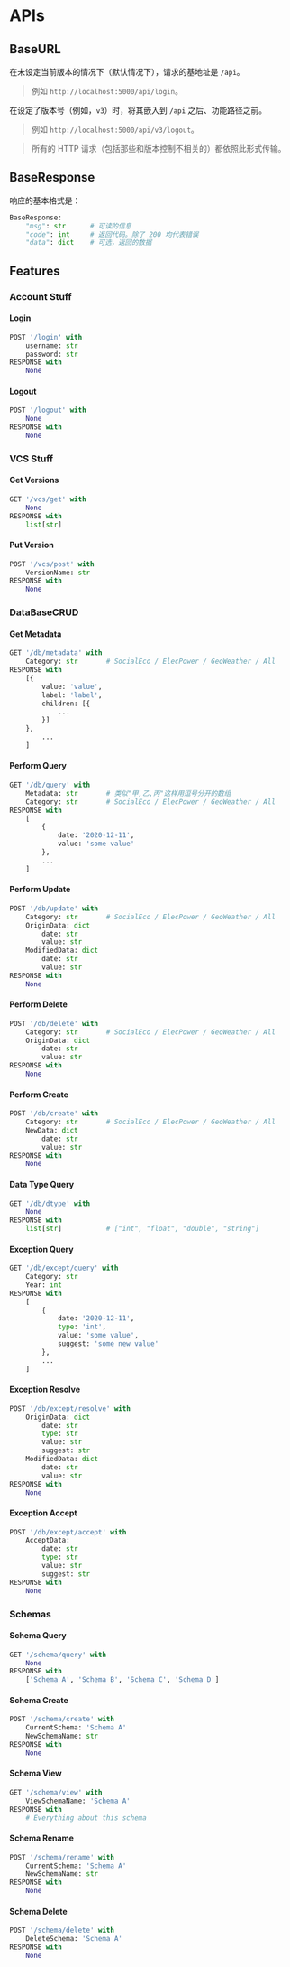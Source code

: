 # APIs

## BaseURL

在未设定当前版本的情况下（默认情况下），请求的基地址是 `/api`。

> 例如 `http://localhost:5000/api/login`。

在设定了版本号（例如，`v3`）时，将其嵌入到 `/api` 之后、功能路径之前。

> 例如 `http://localhost:5000/api/v3/logout`。

> 所有的 HTTP 请求（包括那些和版本控制不相关的）都依照此形式传输。

## BaseResponse

响应的基本格式是：

```python
BaseResponse:
    "msg": str 		# 可读的信息
    "code": int		# 返回代码。除了 200 均代表错误
    "data": dict	# 可选，返回的数据
```

## Features

### Account Stuff

#### Login

```python
POST '/login' with
    username: str
    password: str
RESPONSE with
	None
```

#### Logout

```python
POST '/logout' with
    None
RESPONSE with
	None
```

### VCS Stuff

#### Get Versions

```python
GET '/vcs/get' with
    None
RESPONSE with
	list[str]
```

#### Put Version

```python
POST '/vcs/post' with
    VersionName: str
RESPONSE with
	None
```

### DataBaseCRUD

#### Get Metadata

```python
GET '/db/metadata' with
	Category: str		# SocialEco / ElecPower / GeoWeather / All
RESPONSE with
	[{
        value: 'value',
        label: 'label',
        children: [{
            ...
        }]
    },
        ...
    ]
```

#### Perform Query

```python
GET '/db/query' with
	Metadata: str		# 类似"甲,乙,丙"这样用逗号分开的数组
    Category: str		# SocialEco / ElecPower / GeoWeather / All
RESPONSE with
	[
        {
            date: '2020-12-11',
        	value: 'some value'
        },
        ...
    ]
```

#### Perform Update

```python
POST '/db/update' with
	Category: str		# SocialEco / ElecPower / GeoWeather / All
	OriginData: dict
        date: str
        value: str
    ModifiedData: dict
        date: str
        value: str
RESPONSE with
	None
```

#### Perform Delete

```python
POST '/db/delete' with
	Category: str		# SocialEco / ElecPower / GeoWeather / All
	OriginData: dict
        date: str
        value: str
RESPONSE with
	None
```

#### Perform Create

```python
POST '/db/create' with
	Category: str		# SocialEco / ElecPower / GeoWeather / All
	NewData: dict
        date: str
        value: str
RESPONSE with
	None
```

#### Data Type Query

```python
GET '/db/dtype' with
	None
RESPONSE with
	list[str]			# ["int", "float", "double", "string"]
```

#### Exception Query

```python
GET '/db/except/query' with
	Category: str
    Year: int
RESPONSE with
	[
        {
            date: '2020-12-11',
            type: 'int',
        	value: 'some value',
            suggest: 'some new value'
        },
        ...
    ]
```

#### Exception Resolve

```python
POST '/db/except/resolve' with
	OriginData: dict
        date: str
        type: str
        value: str
        suggest: str
    ModifiedData: dict
        date: str
        value: str
RESPONSE with
	None
```

#### Exception Accept

```python
POST '/db/except/accept' with
	AcceptData:
        date: str
        type: str
        value: str
        suggest: str
RESPONSE with
	None
```

### Schemas

#### Schema Query

```python
GET '/schema/query' with
	None
RESPONSE with
    ['Schema A', 'Schema B', 'Schema C', 'Schema D']
```

#### Schema Create

```python
POST '/schema/create' with
	CurrentSchema: 'Schema A'
    NewSchemaName: str
RESPONSE with
	None
```

#### Schema View

```python
GET '/schema/view' with
    ViewSchemaName: 'Schema A'
RESPONSE with
	# Everything about this schema
```

#### Schema Rename

```python
POST '/schema/rename' with
	CurrentSchema: 'Schema A'
    NewSchemaName: str
RESPONSE with
	None
```

#### Schema Delete

```python
POST '/schema/delete' with
	DeleteSchema: 'Schema A'
RESPONSE with
	None
```

